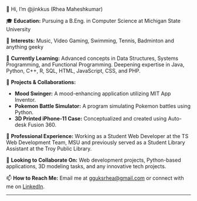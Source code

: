 

👋 Hi, I’m @jinkkus (Rhea Maheshkumar)  

🎓 **Education:** Pursuing a B.Eng. in Computer Science at Michigan State University

👀 **Interests:** Music, Video Gaming, Swimming, Tennis, Badminton and anything geeky  

🌱 **Currently Learning:** Advanced concepts in Data Structures, Systems Programming, and Functional Programming. Deepening expertise in Java, Python, C++, R, SQL, HTML, JavaScript, CSS, and PHP.  

💞️ **Projects & Collaborations:**  
- **Mood Swinger:** A mood-enhancing application utilizing MIT App Inventor.
- **Pokemon Battle Simulator:** A program simulating Pokemon battles using Python.
- **3D Printed iPhone-11 Case:** Conceptualized and created using Auto-desk Fusion 360.
   
💼 **Professional Experience:** Working as a Student Web Developer at the TS Web Development Team, MSU and previously served as a Student Library Assistant at the Troy Public Library.  

🤝 **Looking to Collaborate On:** Web development projects, Python-based applications, 3D modeling tasks, and any innovative tech projects.  

📫 **How to Reach Me:** Email me at gguksrhea@gmail.com or connect with me on [LinkedIn](#).

---


<!---
jinkkus/jinkkus is a ✨ special ✨ repository because its `README.md` (this file) appears on your GitHub profile.
You can click the Preview link to take a look at your changes.
--->
